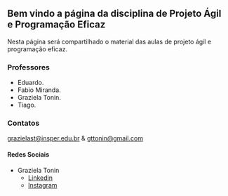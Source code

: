 ## Bem vindo a página da disciplina de Projeto Ágil e Programação Eficaz

Nesta página será compartilhado o material das aulas de projeto ágil e programação eficaz.

### Professores

- Eduardo.
- Fabio Miranda.
- Graziela Tonin.
- Tiago.


### Contatos

  grazielast@insper.edu.br & gttonin@gmail.com

#### Redes Sociais

- Graziela Tonin
  - [Linkedin](https://www.linkedin.com/in/grazielatonin)  
  - [Instagram](https://www.instagram.com/grazielatonin/) 
